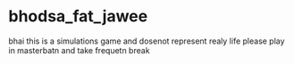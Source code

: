 # bhodsa_fat_jawee
bhai this is a simulations game and dosenot represent realy life please play in masterbatn and take frequetn break 

